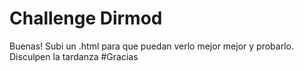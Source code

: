# Challenge Dirmod

Buenas! Subi un .html para que puedan verlo mejor mejor y probarlo. Disculpen la tardanza
#Gracias
